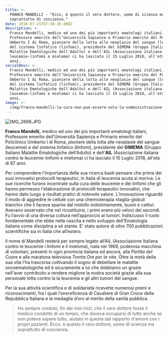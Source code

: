 ```yaml
---
title: >-
  FRANCO MANDELLI - "Ecco, è questo il vero dottore, uomo di scienza ma
  soprattutto di coscienza."
date: 2018-07-21T07:30:36.000Z
description: >-
  Franco Mandelli, medico ed uno dei più importanti ematologi italiani,
  Professore emerito dell’Università Sapienza e Primario emerito del Policlinico
  Umberto I di Roma, pioniere della lotta alle neoplasie del sangue (leucemie) e
  del sistema linfatico (linfomi), presidente del GIMEMA (Gruppo Italiano
  Malattie Ematologiche dell'Adulto) e dell'AIL (Associazione italiana contro le
  leucemie-linfomi e mieloma) ci ha lasciato il 15 Luglio 2018, all'età di 87
  anni.
socialDesc: >-
  Franco Mandelli, medico ed uno dei più importanti ematologi italiani,
  Professore emerito dell’Università Sapienza e Primario emerito del Policlinico
  Umberto I di Roma, pioniere della lotta alle neoplasie del sangue (leucemie) e
  del sistema linfatico (linfomi), presidente del GIMEMA (Gruppo Italiano
  Malattie Ematologiche dell'Adulto) e dell'AIL (Associazione italiana contro le
  leucemie-linfomi e mieloma) ci ha lasciato il 15 Luglio 2018, all'età di 87
  anni.
image: >-
  /img/franco-mandelli-la-cura-non-puo-essere-solo-la-somministrazione-dei-farmaci-ma-bisogna-pensare-che-dietro-ad-una-malattia-ce-sempre-un-essere-umano.md/img_2666.jpg
---
```

![IMG_2666.JPG](/img/franco-mandelli-la-cura-non-puo-essere-solo-la-somministrazione-dei-farmaci-ma-bisogna-pensare-che-dietro-ad-una-malattia-ce-sempre-un-essere-umano.md/img_2666.jpg)

**Franco Mandelli,** medico ed uno dei più importanti ematologi italiani, Professore emerito dell’Università Sapienza e Primario emerito del Policlinico Umberto I di Roma, pioniere della lotta alle neoplasie del sangue (leucemie) e del sistema linfatico (linfomi), presidente del **GIMEMA** (Gruppo Italiano Malattie Ematologiche dell'Adulto) e dell'**AIL** (Associazione italiana contro le leucemie-linfomi e mieloma) ci ha lasciato il 15 Luglio 2018, all'età di 87 anni.

Per comprendere l'importanza della sua ricerca basti pensare che prima dei suoi innovativi protocolli terapeutici, in Italia di leucemia acuta si moriva. Le sue ricerche furono incentrate sulla cura delle leucemie e dei linfomi che gli hanno permesso l'elaborazione di protocolli terapeutici innovativi, che hanno dato luogo a risultati pratici di notevole valore. L’innovazione riguardò il modo di aggredire le cellule con una chemioterapia «taglia-globuli bianchi» che li faceva sparire dal midollo indistintamente, buoni e cattivi. Avevano osservato che nel ricostituirsi, i primi erano più veloci dei secondi. Fu l’avvio di una diversa cultura nell’approccio ai tumori. Indiscusso il ruolo fondamentale che ebbe nella nascita e nello sviluppo dell’Ematologia italiana come disciplina a sé stante. E' stato autore di oltre 700 pubblicazioni scientifiche sia in Italia che all’estero.

Il nome di Mandelli resterà per sempre legato all’AIL (Associazione Italiana contro le leucemie i linfomi e il mieloma), nata nel 1969, poderosa macchina di volontari, presenti in ogni provincia italiana ed ancora, alla _Partita del Cuore_ e alla maratona televisiva _Trenta Ore per la vita_. Oltre la metà della sua vita l'ha trascorsa coltivando il sogno di debellare le malattie oncoematologiche ed è sicuramente a lui che dobbiamo un grazie nell'aver contribuito a rendere migliore la nostra società grazie alla sua personale lotta contro la la leucemia e gli altri tumori del sangue.

Per la sua attività scientifica e di solidarietà ricevette numerosi premi e riconoscimenti, fra i quali l’onoreficenza di Cavaliere di Gran Croce della Repubblica Italiana e la medaglia d’oro al merito della sanità pubblica. 

> Ho sempre creduto, fin dai miei inizi, che il vero dottore fosse il medico condotto di un tempo, che doveva occuparsi di tutto anche se non poteva sapere tutto, aiutato in questa dal rapporto d'amore con i propri pazienti. Ecco, è questo il vero dottore, uomo di scienza ma soprattutto di coscienza.
